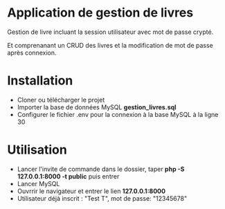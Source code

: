 <h1>Application de gestion de livres</h1>
<p>Gestion de livre incluant la session utilisateur avec mot de passe crypté.</p>
<p>Et comprenanant un CRUD des livres et la modification de mot de passe après connexion.</p>

<h1>Installation</h1>
<ul>
  <li>Cloner ou télécharger le projet</li>
  <li>Importer la base de données MySQL <strong>gestion_livres.sql</strong></li>
  <li>Configurer le fichier .env pour la connexion à la base MySQL à la ligne 30</li>
</ul>

<h1>Utilisation</h1>
<ul>
  <li>Lancer l'invite de commande dans le dossier, taper <strong>php -S 127.0.0.1:8000 -t public</strong> puis entrer</li>
  <li>Lancer MySQL</li>
  <li>Ouvrrir le navigateur et entrer le lien <strong>127.0.0.1:8000</strong></li>
  <li>Utilisateur déjà inscrit : "Test T", mot de passe: "12345678"</li>
</ul>
